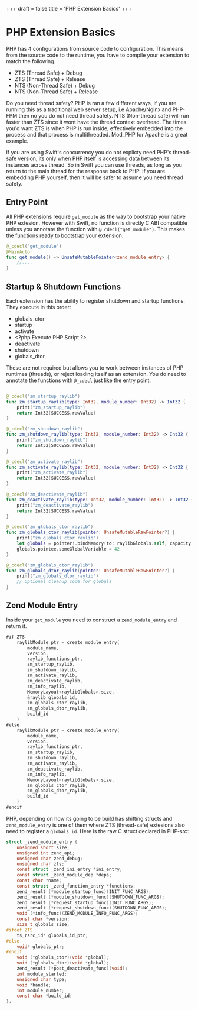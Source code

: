 +++
draft = false
title = 'PHP Extension Basics'
+++

# PHP Extension Basics

PHP has 4 configurations from source code to configuration. This means from the source code to the runtime, you have to compile your extension to match the following.

 - ZTS (Thread Safe) + Debug
 - ZTS (Thread Safe) + Release
 - NTS (Non-Thread Safe) + Debug
 - NTS (Non-Thread Safe) + Release

Do you need thread safety? PHP is ran a few different ways, if you are running this as a traditional web server setup, i.e Apache/Nginx and PHP-FPM then no you do not need thread safety. NTS (Non-thread safe) will run faster than ZTS since it wont have the thread context overhead. The times you'd want ZTS is when PHP is run inside, effectively embedded into the process and that process is multithreaded. Mod_PHP for Apache is a great example. 

If you are using Swift's concurrency you do not explicty need PHP's thread-safe version, its only when PHP itself is accessing data between its instances across thread. So in Swift you can use threads, as long as you return to the main thread for the response back to PHP. If you are embedding PHP yourself, then it will be safer to assume you need thread safety.


## Entry Point

All PHP extensions require `get_module` as the way to bootstrap your native PHP extesion. However with Swift, no function is directly C ABI compatible unless you annotate the function with `@_cdecl("get_module")`. This makes the functions ready to bootstrap your extension.

```swift
@_cdecl("get_module")
@MainActor
func get_module() -> UnsafeMutablePointer<zend_module_entry> {
    //....
}
```

## Startup & Shutdown Functions

Each extension has the ability to register shutdown and startup functions. They execute in this order:

 - globals_ctor
 - startup
 - activate
 - \<?php Execute PHP Script ?\>
 - deactivate
 - shutdown
 - globals_dtor

These are not required but allows you to work between instances of PHP runtimes (threads), or reject loading itself as an extension. You do need to annotate the functions with `@_cdecl` just like the entry point.

```swift

@_cdecl("zm_startup_raylib")
func zm_startup_raylib(type: Int32, module_number: Int32) -> Int32 {
    print("zm_startup_raylib")
    return Int32(SUCCESS.rawValue)
}

@_cdecl("zm_shutdown_raylib")
func zm_shutdown_raylib(type: Int32, module_number: Int32) -> Int32 {
    print("zm_shutdown_raylib")
    return Int32(SUCCESS.rawValue)
}

@_cdecl("zm_activate_raylib")
func zm_activate_raylib(type: Int32, module_number: Int32) -> Int32 {
    print("zm_activate_raylib")
    return Int32(SUCCESS.rawValue)
}

@_cdecl("zm_deactivate_raylib")
func zm_deactivate_raylib(type: Int32, module_number: Int32) -> Int32 {
    print("zm_deactivate_raylib")
    return Int32(SUCCESS.rawValue)
}

@_cdecl("zm_globals_ctor_raylib")
func zm_globals_ctor_raylib(pointer: UnsafeMutableRawPointer?) {
    print("zm_globals_ctor_raylib")
    let globals = pointer!.bindMemory(to: raylibGlobals.self, capacity: 1)
    globals.pointee.someGlobalVariable = 42
}

@_cdecl("zm_globals_dtor_raylib")
func zm_globals_dtor_raylib(pointer: UnsafeMutableRawPointer?) {
    print("zm_globals_dtor_raylib")
    // Optional cleanup code for globals
}
```

## Zend Module Entry

Inside your `get_module` you need to construct a `zend_module_entry` and return it. 

```swift
#if ZTS
    raylibModule_ptr = create_module_entry(
        module_name,
        version,
        raylib_functions_ptr,
        zm_startup_raylib,
        zm_shutdown_raylib,
        zm_activate_raylib,
        zm_deactivate_raylib,
        zm_info_raylib,
        MemoryLayout<raylibGlobals>.size,
        &raylib_globals_id,
        zm_globals_ctor_raylib,
        zm_globals_dtor_raylib,
        build_id
    )
#else
    raylibModule_ptr = create_module_entry(
        module_name,
        version,
        raylib_functions_ptr,
        zm_startup_raylib,
        zm_shutdown_raylib,
        zm_activate_raylib,
        zm_deactivate_raylib,
        zm_info_raylib,
        MemoryLayout<raylibGlobals>.size,
        zm_globals_ctor_raylib,
        zm_globals_dtor_raylib,
        build_id
    )
#endif
```

PHP, depending on how its going to be build has shifting structs and `zend_module_entry` is one of them where ZTS (thread-safe) extesions also need to register a `globals_id`. Here is the raw C struct declared in PHP-src:


```c
struct _zend_module_entry {
	unsigned short size;
	unsigned int zend_api;
	unsigned char zend_debug;
	unsigned char zts;
	const struct _zend_ini_entry *ini_entry;
	const struct _zend_module_dep *deps;
	const char *name;
	const struct _zend_function_entry *functions;
	zend_result (*module_startup_func)(INIT_FUNC_ARGS);
	zend_result (*module_shutdown_func)(SHUTDOWN_FUNC_ARGS);
	zend_result (*request_startup_func)(INIT_FUNC_ARGS);
	zend_result (*request_shutdown_func)(SHUTDOWN_FUNC_ARGS);
	void (*info_func)(ZEND_MODULE_INFO_FUNC_ARGS);
	const char *version;
	size_t globals_size;
#ifdef ZTS
	ts_rsrc_id* globals_id_ptr;
#else
	void* globals_ptr;
#endif
	void (*globals_ctor)(void *global);
	void (*globals_dtor)(void *global);
	zend_result (*post_deactivate_func)(void);
	int module_started;
	unsigned char type;
	void *handle;
	int module_number;
	const char *build_id;
};
```